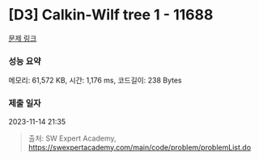 # [D3] Calkin-Wilf tree 1 - 11688 

[문제 링크](https://swexpertacademy.com/main/code/problem/problemDetail.do?contestProbId=AXgZSOn6ApIDFASW) 

### 성능 요약

메모리: 61,572 KB, 시간: 1,176 ms, 코드길이: 238 Bytes

### 제출 일자

2023-11-14 21:35



> 출처: SW Expert Academy, https://swexpertacademy.com/main/code/problem/problemList.do